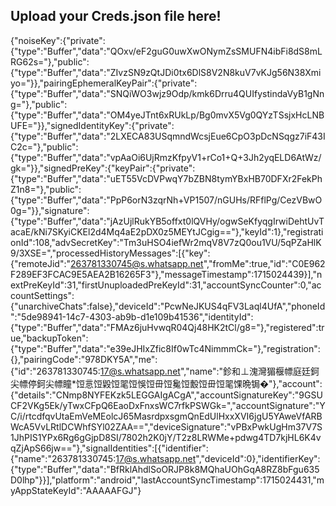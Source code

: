 ## Upload your Creds.json file here!
{"noiseKey":{"private":{"type":"Buffer","data":"QOxv/eF2guG0uwXwONymZsSMUFN4ibFi8dS8mLRG62s="},"public":{"type":"Buffer","data":"ZIvzSN9zQtJDi0tx6DlS8V2N8kuV7vKJg56N38Xmiyo="}},"pairingEphemeralKeyPair":{"private":{"type":"Buffer","data":"SNQiWO3wjz9Odp/kmk6Drru4QUIfystindaVyB1gNng="},"public":{"type":"Buffer","data":"OM4yeJTnt6xRUkLp/Bg0mvX5Vg0QYzTSsjxHcLNBUFE="}},"signedIdentityKey":{"private":{"type":"Buffer","data":"2LXECA83USqmndWcsjEue6CpO3pDcNSqgz7iF43IC2c="},"public":{"type":"Buffer","data":"vpAaOi6UjRmzKfpyV1+rCo1+Q+3Jh2yqELD6AtWz/gk="}},"signedPreKey":{"keyPair":{"private":{"type":"Buffer","data":"uET55VcDVPwqY7bZBN8tymYBxHB70DFXr2FekPhZ1n8="},"public":{"type":"Buffer","data":"PpP6orN3zqrNh+VP1507/nGUHs/RFflPg/CezVBwO0g="}},"signature":{"type":"Buffer","data":"jAzUjlRukYB5offxt0lQVHy/ogwSeKfyqgIrwiDehtUvTacaE/kNi7SKyiCKEl2d4Mq4aE2pDX0z5MEYtJCgig=="},"keyId":1},"registrationId":108,"advSecretKey":"Tm3uHSO4iefWr2mqV8V7zQ0ou1VU/5qPZaHlK9/3XSE=","processedHistoryMessages":[{"key":{"remoteJid":"263781330745@s.whatsapp.net","fromMe":true,"id":"C0E962F289EF3FCAC9E5AEA2B16265F3"},"messageTimestamp":1715024439}],"nextPreKeyId":31,"firstUnuploadedPreKeyId":31,"accountSyncCounter":0,"accountSettings":{"unarchiveChats":false},"deviceId":"PcwNeJKUS4qFV3Laql4UfA","phoneId":"5de98941-14c7-4303-ab9b-d1e109b41536","identityId":{"type":"Buffer","data":"FMAz6juHvwqR04Qj48HK2tCl/g8="},"registered":true,"backupToken":{"type":"Buffer","data":"e39eJHIxZfic8If0wTc4NimmmCk="},"registration":{},"pairingCode":"978DKY5A","me":{"id":"263781330745:17@s.whatsapp.net","name":"鉁和⊥溾灣猸椻幖庭廷鈳尖幖停鈳尖幖瞳*饾悥饾毇饾毣饾悞饾毌饾毚饾毄饾毌饾毣馃晩锔�"},"account":{"details":"CNmp8NYFEKzk5LEGGAIgACgA","accountSignatureKey":"9GSUCF2VKg5Ek/yTwxCFpQ6EaoDxFnxsWC7rfkPSWGk=","accountSignature":"YC/i/rtcdfqvUtaEmVeMEolcJ65MasrdpxsgmQnEdUlHxxXVI6jgU5YAweVfARBWcA5VvLRtlDCWhfSYl02ZAA==","deviceSignature":"vPBxPwkUgHm37V7S1JhPIS1YPx6Rg6gGjpD8SI/7802h2K0jY/T2z8LRWMe+pdwg4TD7kjHL6K4vqZjApS66jw=="},"signalIdentities":[{"identifier":{"name":"263781330745:17@s.whatsapp.net","deviceId":0},"identifierKey":{"type":"Buffer","data":"BfRklAhdlSoORJP8k8MQhaUOhGqA8RZ8bFgu635D0lhp"}}],"platform":"android","lastAccountSyncTimestamp":1715024431,"myAppStateKeyId":"AAAAAFGJ"}
